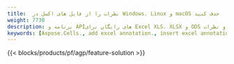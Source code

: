 ```yaml
---
title:  نظرات را از فایل های اکسل در Windows، Linux و macOS حذف کنید
weight: 7730
description: برنامه و APIهای رایگان برای Excel XLS، XLSX و ODS مدیریت حاشیه نویسی و نظرات
keywords: [Aspose.Cells., add excel annotation., insert excel annotation., access excel annotation., remove excel annotation., delete excel annotation., add annotation in excel., insert annotation in excel., access annotation in excel., remove annotation in excel., delete annotation in excel]
---
```

{{< blocks/products/pf/agp/feature-solution >}} 

